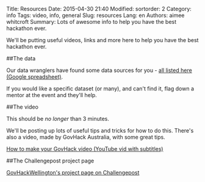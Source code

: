 Title: Resources
Date: 2015-04-30 21:40
Modified:
sortorder: 2
Category: info
Tags: video, info, general
Slug: resources
Lang: en
Authors: aimee whitcroft
Summary: Lots of awesome info to help you have the best hackathon ever.

We'll be putting useful videos, links and more here to help you have the best hackathon ever.


##The data

Our data wranglers have found some data sources for you - [all listed here (Google spreadsheet)](https://docs.google.com/spreadsheets/d/1n7pddL_Gn3MH1jOcWSRiggf9aL1aAUHM4XbimJ8xGaE/edit?usp=sharing).

If you would like a specific dataset (or many), and can't find it, flag down a mentor at the event and they'll help.



##The video

This should be _no_ _longer_ than 3 minutes. 

We'll be posting up lots of useful tips and tricks for how to do this. There's also a video, made by GovHack Australia, with some great tips.

[How to make your GovHack video (YouTube vid with subtitles)](https://www.youtube.com/watch?v=K-GiOtHN4FY)

##The Challengepost project page

[GovHackWellington's project page on Challengepost](http://govhackwelly.challengepost.com/?preview_token=03COucfFFBLQNoQkxPbjPYjQmEIki2seJwf0fwGpxpY%3D)
